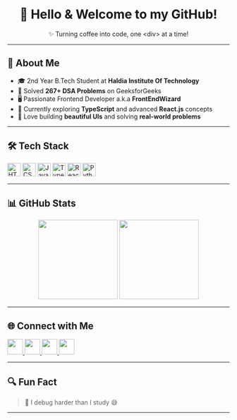 <h1 align="center">👋 Hello & Welcome to my GitHub!</h1>

<p align="center">✨ Turning coffee into code, one &lt;div&gt; at a time!</p>

---

## 💫 About Me

- 🎓 2nd Year B.Tech Student at **Haldia Institute Of Technology**  
- 🧠 Solved **267+ DSA Problems** on GeeksforGeeks  
- 🖥️ Passionate Frontend Developer a.k.a **FrontEndWizard**  
- 🌱 Currently exploring **TypeScript** and advanced **React.js** concepts  
- 🧩 Love building **beautiful UIs** and solving **real-world problems**

---

## 🛠️ Tech Stack

<div align="left">
  <img src="https://cdn.jsdelivr.net/gh/devicons/devicon/icons/html5/html5-original.svg" height="30" alt="HTML5" />
  <img src="https://cdn.jsdelivr.net/gh/devicons/devicon/icons/css3/css3-original.svg" height="30" alt="CSS3" />
  <img src="https://cdn.jsdelivr.net/gh/devicons/devicon/icons/javascript/javascript-original.svg" height="30" alt="JavaScript" />
  <img src="https://cdn.jsdelivr.net/gh/devicons/devicon/icons/typescript/typescript-original.svg" height="30" alt="TypeScript" />
  <img src="https://cdn.jsdelivr.net/gh/devicons/devicon/icons/react/react-original.svg" height="30" alt="React" />
  <img src="https://cdn.jsdelivr.net/gh/devicons/devicon/icons/python/python-original.svg" height="30" alt="Python" />
</div>

---

## 📊 GitHub Stats

<div align="center">
  <img src="https://github-readme-stats.vercel.app/api?username=your-username&show_icons=true&theme=tokyonight&hide_border=true" height="180"/>
  <img src="https://github-readme-stats.vercel.app/api/top-langs/?username=your-username&layout=compact&theme=tokyonight&hide_border=true" height="180"/>
</div>

---

## 🌐 Connect with Me

<a href="mailto:your-email@gmail.com">
  <img src="https://img.shields.io/static/v1?message=Gmail&logo=gmail&label=&color=D14836&logoColor=white&style=for-the-badge" height="35" />
</a>

<a href="https://www.linkedin.com/in/your-linkedin/">
  <img src="https://img.shields.io/static/v1?message=LinkedIn&logo=linkedin&label=&color=0077B5&logoColor=white&style=for-the-badge" height="35" />
</a>

<a href="https://www.hackerrank.com/your-hackerrank/">
  <img src="https://img.shields.io/static/v1?message=Hackerrank&logo=hackerrank&label=&color=2EC866&logoColor=white&style=for-the-badge" height="35" />
</a>

<a href="https://auth.geeksforgeeks.org/user/your-gfg">
  <img src="https://img.shields.io/static/v1?message=GeeksforGeeks&logo=geeksforgeeks&label=&color=0F9D58&logoColor=white&style=for-the-badge" height="35" />
</a>

---

## 🔍 Fun Fact

> 🧃 I debug harder than I study 😅

---

